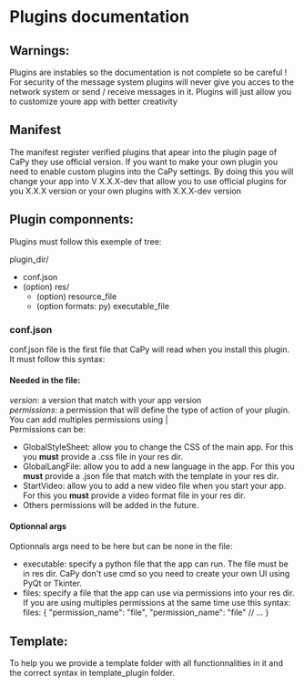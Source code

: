 # Plugins documentation

## Warnings:
Plugins are instables so the documentation is not complete so be careful !
For security of the message system plugins will never give you acces to the network system or send / receive messages in it. Plugins will just allow you to customize
youre app with better creativity

## Manifest
The manifest register verified plugins that apear into the plugin page of CaPy they use official version.
If you want to make your own plugin you need to enable custom plugins into the CaPy settings. By doing this you will change your app into V X.X.X-dev that allow you to use official plugins for you X.X.X version or your own plugins with X.X.X-dev version

## Plugin componnents:
Plugins must follow this exemple of tree:

plugin_dir/
- conf.json
- (option) res/
  - (option) resource_file
  - (option formats: py) executable_file

### conf.json
conf.json file is the first file that CaPy will read when you install this plugin. It must follow this syntax:

#### **Needed in the file:**
*version*: a version that match with your app version\
*permissions*: a permission that will define the type of action of your plugin. You can add multiples permissions using |\
Permissions can be:
 -  GlobalStyleSheet: allow you to change the CSS of the main app. For this you **must** provide a .css file in your res dir.
 -  GlobalLangFile: allow you to add a new language in the app. For this you **must** provide a .json file that match with the template in your res dir.
 -  StartVideo: allow you to add a new video file when you start your app. For this you **must** provide a video format file in your res dir.
 -  Others permissions will be added in the future.
#### **Optionnal args**
Optionnals args need to be here but can be none in the file:
 - executable: specify a python file that the app can run. The file must be in res dir. CaPy don't use cmd so you need to create your own UI using PyQt or Tkinter.
 - files: specify a file that the app can use via permissions into your res dir. If you are using multiples permissions at the same time use this syntax:
files: {
  "permission_name": "file",
  "permission_name": "file" // ...
}

## Template:
To help you we provide a template folder with all functionnalities in it and the correct syntax in template_plugin folder.
